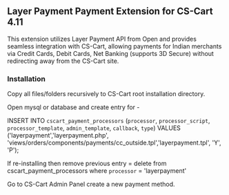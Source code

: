 ## Layer Payment Payment Extension for CS-Cart 4.11

This extension utilizes Layer Payment API from Open and provides seamless integration with CS-Cart, allowing payments for Indian merchants via Credit Cards, Debit Cards, Net Banking (supports 3D Secure) without redirecting away from the CS-Cart site.

### Installation

Copy all files/folders recursively to CS-Cart root installation directory.

Open mysql or database and create entry for -

INSERT INTO `cscart_payment_processors` (`processor`, `processor_script`,
`processor_template`, `admin_template`, `callback`, `type`) 
VALUES ('layerpayment','layerpayment.php', 
'views/orders/components/payments/cc_outside.tpl','layerpayment.tpl', 'Y', 'P');

If re-installing then remove previous entry =
delete from cscart_payment_processors where `processor` = 'layerpayment'

Go to CS-Cart Admin Panel create a new payment method.
